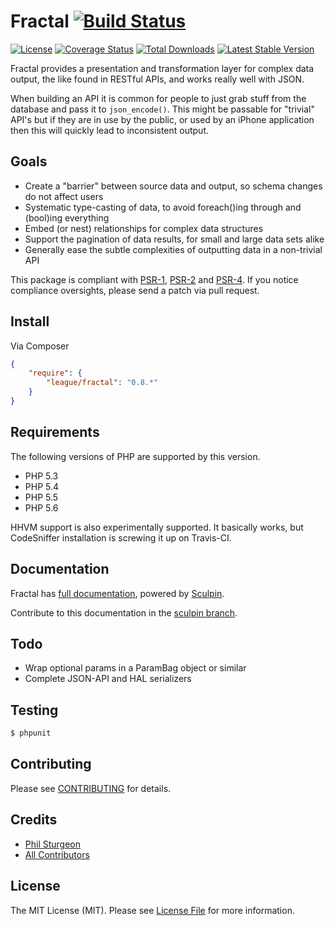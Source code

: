 # Fractal [![Build Status](https://travis-ci.org/thephpleague/fractal.png?branch=master)](https://travis-ci.org/thephpleague/fractal)

[![License](http://img.shields.io/packagist/l/league/fractal.svg)](https://github.com/thephpleague/fractal/blob/master/LICENSE)
[![Coverage Status](https://coveralls.io/repos/thephpleague/fractal/badge.png)](https://coveralls.io/r/thephpleague/fractal)
[![Total Downloads](https://poser.pugx.org/league/fractal/downloads.png)](https://packagist.org/packages/league/fractal)
[![Latest Stable Version](https://poser.pugx.org/league/fractal/v/stable.png)](https://packagist.org/packages/league/fractal)

Fractal provides a presentation and transformation layer for complex data output, the like found in
RESTful APIs, and works really well with JSON.

When building an API it is common for people to just grab stuff from the database and pass it
to `json_encode()`. This might be passable for "trivial" API's but if they are in use by the public,
or used by an iPhone application then this will quickly lead to inconsistent output.

## Goals

* Create a "barrier" between source data and output, so schema changes do not affect users
* Systematic type-casting of data, to avoid foreach()ing through and (bool)ing everything
* Embed (or nest) relationships for complex data structures
* Support the pagination of data results, for small and large data sets alike
* Generally ease the subtle complexities of outputting data in a non-trivial API

This package is compliant with [PSR-1][], [PSR-2][] and [PSR-4][]. If you
notice compliance oversights, please send a patch via pull request.

[PSR-1]: https://github.com/php-fig/fig-standards/blob/master/accepted/PSR-1-basic-coding-standard.md
[PSR-2]: https://github.com/php-fig/fig-standards/blob/master/accepted/PSR-2-coding-style-guide.md
[PSR-4]: https://github.com/php-fig/fig-standards/blob/master/accepted/PSR-4-autoloader.md


## Install

Via Composer

``` json
{
    "require": {
        "league/fractal": "0.8.*"
    }
}
```

## Requirements

The following versions of PHP are supported by this version.

* PHP 5.3
* PHP 5.4
* PHP 5.5
* PHP 5.6

HHVM support is also experimentally supported. It basically works, but CodeSniffer installation is screwing it up on
Travis-CI.

## Documentation

Fractal has [full documentation](http://fractal.thephpleague.com), powered by [Sculpin](https://sculpin.io).

Contribute to this documentation in the [sculpin branch](https://github.com/thephpleague/fractal/tree/sculpin/source).

## Todo

- Wrap optional params in a ParamBag object or similar
- Complete JSON-API and HAL serializers

## Testing

``` bash
$ phpunit
```

## Contributing

Please see [CONTRIBUTING](https://github.com/thephpleague/fractal/blob/master/CONTRIBUTING.md) for details.


## Credits

- [Phil Sturgeon](https://github.com/philsturgeon)
- [All Contributors](https://github.com/thephpleague/fractal/contributors)


## License

The MIT License (MIT). Please see [License File](https://github.com/thephpleague/fractal/blob/master/LICENSE) for more information.
